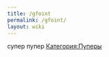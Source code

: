 ```yaml
---
title: /gfoint
permalink: /gfoint/
layout: wiki
---
```


супер пупер [Категория:Пуперы](Категория:Пуперы "wikilink")
